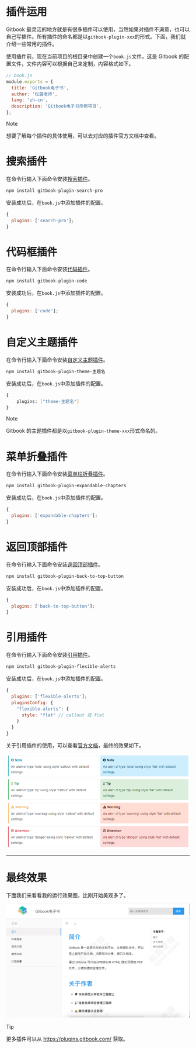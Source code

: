 <h1 class="article-title no-number">插件运用</h1>

Gitbook 最灵活的地方就是有很多插件可以使用，当然如果对插件不满意，也可以自己写插件。所有插件的命名都是以`gitbook-plugin-xxx`的形式。下面，我们就介绍一些常用的插件。

使用插件前，现在当前项目的根目录中创建一个`book.js`文件，这是 Gitbook 的配置文件，文件内容可以根据自己来定制，内容格式如下。

```js
// book.js
module.exports = {
  title: 'Gitbook电子书',
  author: '松露老师',
  lang: 'zh-cn',
  description: 'Gitbook电子书示例项目',
};
```

> [!note]
>
> 想要了解每个插件的具体使用，可以去对应的插件官方文档中查看。

# 搜索插件

在命令行输入下面命令安装[搜索插件](https://www.npmjs.com/package/gitbook-plugin-search-pro)。

```sh
npm install gitbook-plugin-search-pro
```

安装成功后，在`book.js`中添加插件的配置。

```js
{
  plugins: ['search-pro'];
}
```

# 代码框插件

在命令行输入下面命令安装[代码插件](https://www.npmjs.com/package/gitbook-plugin-code)。

```sh
npm install gitbook-plugin-code
```

安装成功后，在`book.js`中添加插件的配置。

```js
{
  plugins: ['code'];
}
```

# 自定义主题插件

在命令行输入下面命令安装[自定义主题插件](https://www.npmjs.com/package/gitbook-plugin-theme-default)。

```sh
npm install gitbook-plugin-theme-主题名
```

安装成功后，在`book.js`中添加插件的配置。

```sh
{
    plugins: ["theme-主题名"]
}
```

> [!note]
>
> Gitbook 的主题插件都是以`gitbook-plugin-theme-xxx`形式命名的。

# 菜单折叠插件

在命令行输入下面命令安装[菜单栏折叠插件](https://www.npmjs.com/package/gitbook-plugin-expandable-chapters)。

```sh
npm install gitbook-plugin-expandable-chapters
```

安装成功后，在`book.js`中添加插件的配置。

```js
{
  plugins: ['expandable-chapters'];
}
```

# 返回顶部插件

在命令行输入下面命令安装[返回顶部插件](https://www.npmjs.com/package/gitbook-plugin-back-to-top-button)。

```sh
npm install gitbook-plugin-back-to-top-button
```

安装成功后，在`book.js`中添加插件的配置。

```js
{
  plugins: ['back-to-top-button'];
}
```

# 引用插件

在命令行输入下面命令安装[引用插件](https://www.npmjs.com/package/gitbook-plugin-flexible-alerts)。

```sh
npm install gitbook-plugin-flexible-alerts
```

安装成功后，在`book.js`中添加插件的配置。

```js
{
  plugins: ['flexible-alerts'];
  pluginsConfig: {
    "flexible-alerts": {
      style: "flat" // callout 或 flat
    }
  }
}
```

关于引用插件的使用，可以查看[官方文档](https://www.npmjs.com/package/gitbook-plugin-flexible-alerts)，最终的效果如下。

![](assets/引用.jpeg)

---

# 最终效果

下面我们来看看我的运行效果图，比刚开始美观多了。

![image-20210704232521463](assets/image-20210704232521463.png)

> [!tip]
>
> 更多插件可以从 https://plugins.gitbook.com/ 获取。
